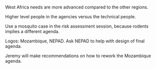 West Africa needs are more advanced compared to the other regions.

Higher level people in the agencies versus the technical people.

Use a mosquito case in the risk assessment session, because rodents implies a different agenda.

Logos:  Mozambique, NEPAD.  Ask NEPAD to help with design of final agenda.

Jeremy will make recommendations on how to rework the Mozambique agenda.


